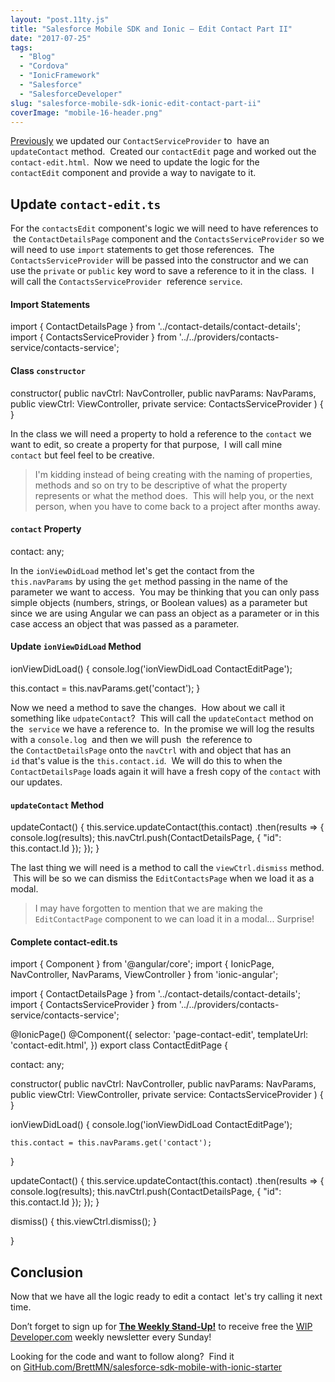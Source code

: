 ```yaml
---
layout: "post.11ty.js"
title: "Salesforce Mobile SDK and Ionic – Edit Contact Part II"
date: "2017-07-25"
tags: 
  - "Blog"
  - "Cordova"
  - "IonicFramework"
  - "Salesforce"
  - "SalesforceDeveloper"
slug: "salesforce-mobile-sdk-ionic-edit-contact-part-ii"
coverImage: "mobile-16-header.png"
---
```


[Previously](https://wipdeveloper.wpcomstaging.com/2017/07/20/saleforce-mobile-sdk-ionic-edit-contact-part/) we updated our `ContactServiceProvider` to  have an `updateContact` method.  Created our `contactEdit` page and worked out the `contact-edit.html`.  Now we need to update the logic for the `contactEdit` component and provide a way to navigate to it.

## Update `contact-edit.ts`

For the `contactsEdit` component's logic we will need to have references to  the `ContactDetailsPage` component and the `ContactsServiceProvider` so we will need to use `import` statements to get those references.  The `ContactsServiceProvider` will be passed into the constructor and we can use the `private` or `public` key word to save a reference to it in the class.  I will call the `ContactsServiceProvider`  reference `service`.

#### Import Statements

import { ContactDetailsPage } from '../contact-details/contact-details';
import { ContactsServiceProvider } from '../../providers/contacts-service/contacts-service';

#### Class `constructor`

constructor(
  public navCtrl: NavController,
  public navParams: NavParams,
  public viewCtrl: ViewController,
  private service: ContactsServiceProvider
) { }

In the class we will need a property to hold a reference to the `contact` we want to edit, so create a property for that purpose,  I will call mine `contact` but feel feel to be creative.

> I'm kidding instead of being creating with the naming of properties, methods and so on try to be descriptive of what the property represents or what the method does.  This will help you, or the next person, when you have to come back to a project after months away.

#### `contact` Property

contact: any;

In the `ionViewDidLoad` method let's get the contact from the `this.navParams` by using the `get` method passing in the name of the parameter we want to access.  You may be thinking that you can only pass simple objects (numbers, strings, or Boolean values) as a parameter but since we are using Angular we can pass an object as a parameter or in this case access an object that was passed as a parameter.

#### Update `ionViewDidLoad` Method

ionViewDidLoad() {
  console.log('ionViewDidLoad ContactEditPage');

  this.contact = this.navParams.get('contact');
}

Now we need a method to save the changes.  How about we call it something like `udpateContact`?  This will call the `updateContact` method on the  `service` we have a reference to.  In the promise we will log the results with a `console.log`  and then we will push  the reference to the `ContactDetailsPage` onto the `navCtrl` with and object that has an `id` that's value is the `this.contact.id`.  We will do this to when the `ContactDetailsPage` loads again it will have a fresh copy of the `contact` with our updates.

#### `updateContact` Method

updateContact() {
  this.service.updateContact(this.contact)
    .then(results => {
      console.log(results);
      this.navCtrl.push(ContactDetailsPage, { "id": this.contact.Id });
    });
}

The last thing we will need is a method to call the `viewCtrl.dismiss` method.  This will be so we can dismiss the `EditContactsPage` when we load it as a modal.

> I may have forgotten to mention that we are making the `EditContactPage` component to we can load it in a modal... Surprise!

#### Complete contact-edit.ts

import { Component } from '@angular/core';
import { IonicPage, NavController, NavParams, ViewController } from 'ionic-angular';

import { ContactDetailsPage } from '../contact-details/contact-details';
import { ContactsServiceProvider } from '../../providers/contacts-service/contacts-service';

@IonicPage()
@Component({
  selector: 'page-contact-edit',
  templateUrl: 'contact-edit.html',
})
export class ContactEditPage {

  contact: any;

  constructor(
    public navCtrl: NavController,
    public navParams: NavParams,
    public viewCtrl: ViewController,
    private service: ContactsServiceProvider
  ) { }

  ionViewDidLoad() {
    console.log('ionViewDidLoad ContactEditPage');

    this.contact = this.navParams.get('contact');
  }

  updateContact() {
    this.service.updateContact(this.contact)
      .then(results => {
        console.log(results);
        this.navCtrl.push(ContactDetailsPage, { "id": this.contact.Id });
      });
  }

  dismiss() {
    this.viewCtrl.dismiss();
  }

}

## Conclusion

Now that we have all the logic ready to edit a contact  let's try calling it next time.

Don’t forget to sign up for [**The Weekly Stand-Up!**](https://wipdeveloper.wpcomstaging.com/newsletter/) to receive free the [WIP Developer.com](https://wipdeveloper.wpcomstaging.com/) weekly newsletter every Sunday!

Looking for the code and want to follow along?  Find it on [GitHub.com/BrettMN/salesforce-sdk-mobile-with-ionic-starter](https://github.com/BrettMN/salesforce-sdk-mobile-with-ionic-starter)
